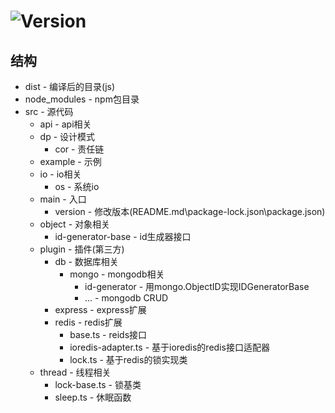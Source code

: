 # ![Version](https://img.shields.io/badge/version-0.0.18-green.svg)

## 结构
* dist - 编译后的目录(js)
* node_modules - npm包目录
* src - 源代码
  * api - api相关
  * dp - 设计模式
    * cor - 责任链
  * example - 示例
  * io - io相关
    * os - 系统io
  * main - 入口
    * version - 修改版本(README.md\package-lock.json\package.json)
  * object - 对象相关
    * id-generator-base - id生成器接口
  * plugin - 插件(第三方)
    * db - 数据库相关
      * mongo - mongodb相关
        * id-generator - 用mongo.ObjectID实现IDGeneratorBase
        * ... - mongodb CRUD
    * express - express扩展
    * redis - redis扩展
      * base.ts - reids接口
      * ioredis-adapter.ts - 基于ioredis的redis接口适配器
      * lock.ts - 基于redis的锁实现类
  * thread - 线程相关
    * lock-base.ts - 锁基类
    * sleep.ts - 休眠函数
